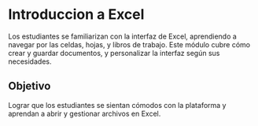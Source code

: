 # Introduccion a Excel
Los estudiantes se familiarizan con la interfaz de Excel, aprendiendo a navegar por las celdas, hojas, y libros de trabajo. Este módulo cubre cómo crear y guardar documentos, y personalizar la interfaz según sus necesidades.
## Objetivo
Lograr que los estudiantes se sientan cómodos con la plataforma y aprendan a abrir y gestionar archivos en Excel.
